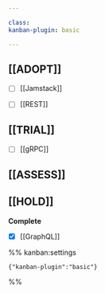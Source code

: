 ```yaml
---

class: 
kanban-plugin: basic

---
```


## [[ADOPT]]

- [ ] [[Jamstack]]
- [ ] [[REST]]


## [[TRIAL]]

- [ ] [[gRPC]]


## [[ASSESS]]



## [[HOLD]]

**Complete**
- [x] [[GraphQL]]




%% kanban:settings
```
{"kanban-plugin":"basic"}
```
%%